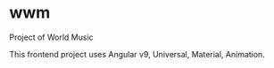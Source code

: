 # wwm
Project of World Music

This frontend project uses Angular v9, Universal, Material, Animation.
